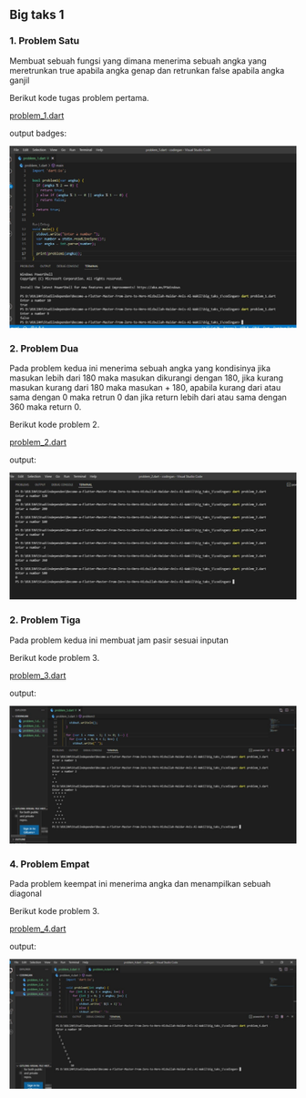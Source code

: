 

## Big taks 1


### 1. Problem Satu
Membuat sebuah fungsi yang dimana menerima sebuah angka yang meretrunkan true apabila angka genap dan retrunkan false apabila angka ganjil

Berikut kode tugas problem pertama.

[problem_1.dart](./codingan/problem_1.dart)

output badges:

![Problem 1](./screenshots/problem_1.jpeg )


### 2. Problem Dua
Pada problem kedua ini menerima sebuah angka yang kondisinya jika masukan lebih dari 180 maka masukan dikurangi dengan 180, jika kurang masukan kurang dari 180 maka masukan + 180, apabila kurang dari atau sama dengan 0 maka retrun 0 dan jika return lebih dari atau sama dengan 360 maka return 0.

Berikut kode problem 2.

[problem_2.dart](./codingan/problem_2.dart)

output:

![problem 2](./screenshots/problem_2.jpeg)

### 2. Problem Tiga
Pada problem kedua ini membuat jam pasir sesuai inputan

Berikut kode problem 3.

[problem_3.dart](./codingan/problem_3.dart)

output:

![problem 3](./screenshots/problem_3.jpeg)



### 4. Problem Empat
Pada problem keempat ini menerima angka dan menampilkan sebuah diagonal

Berikut kode problem 3.

[problem_4.dart](./codingan/problem_4.dart)

output:

![problem_4.dart](./screenshots/problem_4.jpeg)

